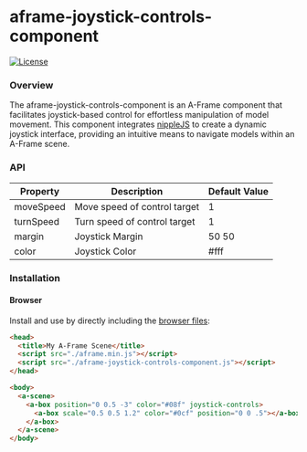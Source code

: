 # aframe-joystick-controls-component

[![License](http://img.shields.io/npm/l/aframe-orbit-controls-component.svg?style=flat-square)](https://npmjs.org/package/aframe-orbit-controls-component)

### Overview
The aframe-joystick-controls-component is an A-Frame component that facilitates joystick-based control for effortless manipulation of model movement. This component integrates [nippleJS](https://yoannmoi.net/nipplejs/#demo) to create a dynamic joystick interface, providing an intuitive means to navigate models within an A-Frame scene.

### API

| Property  | Description                  | Default Value  |
| --------  | -----------                  | -------------  |
| moveSpeed | Move speed of control target | 1              |
| turnSpeed | Turn speed of control target | 1              |
| margin    | Joystick Margin              | 50 50          |
| color     | Joystick Color               | #fff           |


### Installation

#### Browser

Install and use by directly including the [browser files](dist):

```html
<head>
  <title>My A-Frame Scene</title>
  <script src="./aframe.min.js"></script>
  <script src="./aframe-joystick-controls-component.js"></script>
</head>

<body>
  <a-scene>
    <a-box position="0 0.5 -3" color="#08f" joystick-controls>
      <a-box scale="0.5 0.5 1.2" color="#0cf" position="0 0 .5"></a-box>
    </a-box>
  </a-scene>
</body>
```
